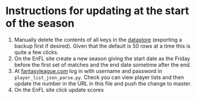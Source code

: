 # Instructions for updating at the start of the season

1. Manually delete the contents of all keys in the [datastore](https://console.cloud.google.com/datastore/entities;kind=FFDBPlayer;ns=__$DEFAULT$__/query/kind?project=enfantasyleague) (exporting a backup first if desired). Given that the default is 50 rows at a time this is quite a few clicks.
1. On the EnFL site create a new season giving the start date as the Friday before the first set of matches and the end date sometime after the end.
1. At [fantasyleague.com](https://www.fantasyleague.com/) log in with username and password in `player_list_json_parse.py`. Check you can view player lists and then update the number in the URL in this file and push the change to master.
1. On the EnFL site click update scores
